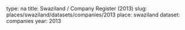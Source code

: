type: na
title: Swaziland / Company Register (2013)
slug: places/swaziland/datasets/companies/2013
place: swaziland
dataset: companies
year: 2013
